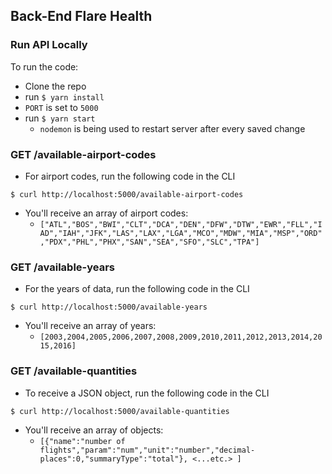 ## Back-End Flare Health

### Run API Locally

To run the code:

- Clone the repo
- run `$ yarn install`
- `PORT` is set to `5000`
- run `$ yarn start`
  - `nodemon` is being used to restart server after every saved change 

### GET /available-airport-codes

- For airport codes, run the following code in the CLI

```
$ curl http://localhost:5000/available-airport-codes
```

- You'll receive an array of airport codes:
  - `["ATL","BOS","BWI","CLT","DCA","DEN","DFW","DTW","EWR","FLL","IAD","IAH","JFK","LAS","LAX","LGA","MCO","MDW","MIA","MSP","ORD","PDX","PHL","PHX","SAN","SEA","SFO","SLC","TPA"]` 

### GET /available-years

- For the years of data, run the following code in the CLI

```
$ curl http://localhost:5000/available-years
```

- You'll receive an array of years:
  - `[2003,2004,2005,2006,2007,2008,2009,2010,2011,2012,2013,2014,2015,2016]`

### GET /available-quantities

- To receive a JSON object, run the following code in the CLI

```
$ curl http://localhost:5000/available-quantities
```

- You'll receive an array of objects:
  - `[{"name":"number of flights","param":"num","unit":"number","decimal-places":0,"summaryType":"total"}, <...etc.> ]`

